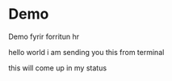 # Demo
Demo fyrir forritun hr 

hello world i am sending you this from terminal

this will come up in my status
